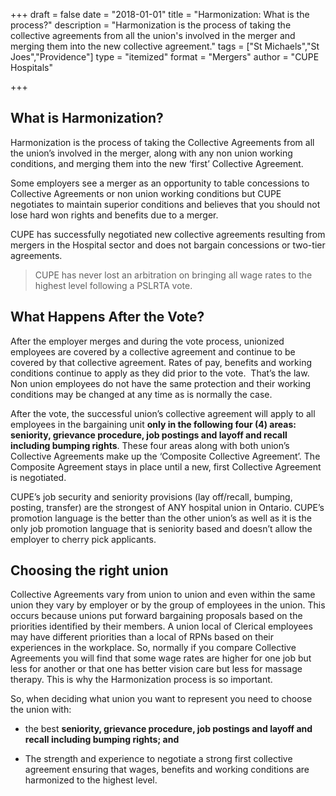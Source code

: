 
+++
draft = false
date = "2018-01-01"
title = "Harmonization: What is the process?"
description = "Harmonization is the process of taking the collective agreements from all the union's involved in the merger and merging them into the new collective agreement."
tags = ["St Michaels","St Joes","Providence"]
type = "itemized"
format = "Mergers"
author = "CUPE Hospitals"

+++

## What is Harmonization?

Harmonization is the process of taking the Collective Agreements from all the union’s involved in the merger, along with any non union working conditions, and merging them into the new ‘first’ Collective Agreement.

Some employers see a merger as an opportunity to table concessions to Collective Agreements or non union working conditions but CUPE negotiates to maintain superior conditions and believes that you should not lose hard won rights and benefits due to a merger. 

CUPE has successfully negotiated new collective agreements resulting from mergers in the Hospital sector and does not bargain concessions or two-tier agreements. 

> CUPE has never lost an arbitration on bringing all wage rates to the highest level following a PSLRTA vote.



## What Happens After the Vote?

After the employer merges and during the vote process, unionized employees are covered by a collective agreement and continue to be covered by that collective agreement. Rates of pay, benefits and working conditions continue to apply as they did prior to the vote.  That’s the law. Non union employees do not have the same protection and their working conditions may be changed at any time as is normally the case.

After the vote, the successful union’s collective agreement will apply to all employees in the bargaining unit **only in the following four (4) areas: seniority, grievance procedure, job postings and layoff and recall including bumping rights**. These four areas along with both union’s Collective Agreements make up the ‘Composite Collective Agreement’. The Composite Agreement stays in place until a new, first Collective Agreement is negotiated.

CUPE’s job security and seniority provisions (lay off/recall, bumping, posting, transfer) are the strongest of ANY hospital union in Ontario. CUPE’s promotion language is the better than the other union’s as well as it is the only job promotion language that is seniority based and doesn’t allow the employer to cherry pick applicants.


## Choosing the right union

Collective Agreements vary from union to union and even within the same union they vary by employer or by the group of employees in the union. This occurs because unions put forward bargaining proposals based on the priorities identified by their members. A union local of Clerical employees may have different priorities than a local of RPNs based on their experiences in the workplace. So, normally if you compare Collective Agreements you will find that some wage rates are higher for one job but less for another or that one has better vision care but less for massage therapy. This is why the Harmonization process is so important.

So, when deciding what union you want to represent you need to choose the union with:

- the best **seniority, grievance procedure, job postings and layoff and recall including bumping rights; and**

- The strength and experience to negotiate a strong first collective agreement ensuring that wages, benefits and working conditions are harmonized to the highest level.

